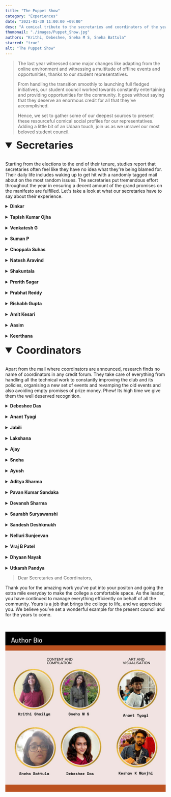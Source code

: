 ```yaml
---
title: "The Puppet Show"
category: "Experiences"
date: "2021-01-30 11:00:00 +09:00"
desc: "A comical tribute to the secretaries and coordinators of the year 2021-2022, for all the work and effort that goes behind what what we see"
thumbnail: "./images/Puppet_Show.jpg"
authors: "Krithi, Debeshee, Sneha M S, Sneha Battula"
starred: "true"
alt: "The Puppet Show"
---
```


>The last year witnessed some major changes like adapting from the online environment and witnessing a multitude of offline events and opportunities, thanks to our student representatives.
>
>From handling the transition smoothly to launching full fledged initiatives, our student council worked towards constantly entertaining and providing opportunities for the community. It goes without saying that they deserve an enormous credit for all that they've accomplished.
>
>Hence, we set to gather some of our deepest sources to present these resourceful comical social profiles for our representatives. Adding a little bit of an Udaan touch, join us as we unravel our most beloved student council.

<details open>
<summary style= font-size:2rem;> <b>Secretaries</b></summary>
</br>

Starting from the elections to the end of their tenure, studies report that secretaries often feel like they have no idea what they're being blamed for. Their daily life includes waking up to get hit with a randomly tagged mail about on the most random issues. The secretaries put tremendous effort throughout the year in ensuring a decent amount of the grand promises on the manifesto are fulfilled.  Let's take a look at what our secretaries have to say about their experience.


<details>
<summary><b>Dinkar</b>
</summary>
</br>

*Students General Secretary*

<img src="images/profilecards/Dinkar.png"
     alt="Dinkar Profile"
     style="float: left; margin-right: 20rem; margin-bottom:40px; width: 90%;"/>

---

**Most Commendable Achievements from his tenure as the SGS**           
From managing the campus bio-bubble and handling quarantine to containing the campus outbreak, he was instrumental in helping out the institute and students with regards to navigating those rough waters and resuming normal student activities on campus after almost 2 years. With a strong, progressive stand on student issues including hostel in-times, Dinkar has ensured a smoother sailing for all students ahead.

**Dear Future Secretary,**                  
Try to approach the administration well in advance for issues students are facing or any proposal you have in mind. As last minute proposals are not kept into consideration because proper thought process can’t be put into it from the admin side.

Always take students into confidence about the decisions or discussions happening in institute level committees.

---------------------

*Thoughts and reviews from the student community*

> The most dedicated and hard-working guy who can get things done. One-man-army. One who knows EVERYTHING in IIT-T. A curious listener who will extract every bit of information from you. Never found in the room. Always ready for late-night parties.                        
>
>*-Arpit*


>No other student on campus has connected with everyone, be it security, staff, faculty or students as Dinkar has. As a consequence, no one else understands the working of the institute as well as him. No wonder then that he was involved in almost all decisions and committees the past year, be it COVID, Academics or HoME.     
>
>*-Shreyansh*

>A mastermind. He’s the mind you want to have in your team. His assurance and presence can give us the confidence to achieve few impossible tasks. A person with diverse mentality and is a good friend. His greatest talent is his convincing skills and bold nature. He can literally convince any higher official with his words and can go against the whole institute if he feels it’s right. He did have a few accomplishments like successfully handling a protest(inside campus), lifting the restrictions of the girls' hostel and handling the situation of congestion in boys hostel during Covid time. These are actually enough to explain how greatly his tenure has been. Overall, he is everyone’s godfather.                 
>
>*-Yerra*

---------------------
</details>
<br/>
<details>
<summary><b>Tapish Kumar Ojha</b>
</summary>
</br>

*Academic Affairs Secretary*

<img src="images/profilecards/Tapish.png"
     alt="Tapish Profile"
     style="float: left; margin-right: 20rem; margin-bottom:40px; width: 90%;"/>

---

**What is your most commendable achievement from your tenure as AAS?**       
It was the academic year when ERP got started for the first time in our college and it started with the course registration module in it. Since everyone including the academics section was new in it, it was really difficult for them as well as students to use it smoothly. So a lot of issues used to arise and at any time whether it was night 12 am, I had to talk to Arun Sir and sort the issue out. A lot of extensions in the deadline were requested. The drive was not smooth but happened successfully anyways. Although there were issues with it, but I was still happy that everyone registered successfully at least 😅.            

**Any regrets regarding your tenure?**       
I was not able to coordinate with my team well. Starting off with hybrid mode, there were no physical meetings, then the main problem was all the students who face any kind of issue or doubt used to contact me directly and I was not able to refuse them to help and was not able to make them follow the flow that has to be followed in order to sort out a query. I was hoping that there is a correct flow where the students could just reach out to the CRs and that can be conveyed to the AAC members and then to me.                            

**Dear Future Secretary,**                          
Make sure you figure out and inform the students about how/whom to apprach in case of any queries or issues. Keep the CRs and the members of AAC in the loop. So that everyone will know the answer to common queries. This will make your work easier.

---------------------

*Thoughts and reviews from the student community*

>In a year which saw the institute transition back to offline classes and exams, we students couldn’t have asked for a better AAS than Tapish. A year or so of online functioning had seen a communication gap and friction appear between academics and student body. Tapish bridged this gap, making sure that student grievances were put forward and redressed in a timely manner. With initiatives like a Career development forum to connect students with their peers and alumni for guidance regarding higher education and placements, the impact of his tenure will be felt long after he’s left!            
>         
>*-Shreyansh*

>Tapish helped pull off something nearly impossible - modifying the timetable for the students interest in a system where EVERYONE says “I can’t do anything about this, please ask X”, and then X goes on to say the same! The guy can beat the odds with his talents. Kudos to him for doing wonders in spite of the difficult circumstances.       
>
>*-Debeshee*

>Here is one such person who bothered Tapish with all such doubts/queries he mentions above. 😅But honestly none of the messages were left unanswered (Even when he was the Events Management Head). Getting such messages from everyone is truly overwhelming but you handled the situation like a pro. It was wonderful working with you as part of the AAC (probably didn’t do much). It was an awesome learning experience because of which I can now proudly say I know how certain things  work in our college.      
>
>*-Sneha*

---------------------
</details>
<br/>
<details>
<summary><b>Venkatesh G</b>
</summary>
</br>

*Research Affairs Secretary*

<img src="images/profilecards/Venkatesh.png"
     alt="Venkatesh Profile"
     style="float: left; margin-right: 20rem; margin-bottom:40px; width: 90%;"/>

---

**What was the best part of being the RAS?**             
I learned how the administration process works in the institute. Democratically represented my views to the authorities without any coercion and I have maintained good cordial relations with the scholars, and the administration (Faculty & Staff). I thought the scholars who hadn't returned to the campus due to Covid restrictions wouldn't know my face, but surprisingly now they all are recognizing me without any acquaintance.

**What is your most commendable achievement from your tenure as RAS?**  
I was always approachable to the scholars at any time either through phone or email. I was diligent to respond to their concerns and tried to resolve the dynamic issues with the help of concerned authorities.

I thank my research affairs council members & and our 2021-22 batch secretaries for continuous support during my tenure.                              

**What do you wish you’d done differently?**       
First, I had a wish to make every individual scholar happy with my representation, but in reality, it is impossible. Individual opinion always conflicts with group interests. Finally, I  decided to prioritize group interests over individual-centric opinions.

**Any mistakes that you want to warn your successors about?**             
Don't take any responsibility beyond your arm's length.

**Dear Future Secretary,**           
All the best!!!!               
Just go with the flow.            

---------------------

*Thoughts and reviews from the student community*

>He is a level-headed person. He maintains a good share of goodwill with research scholars and administration. This allows him to put research scholars concerns in front of administration with much ease. He is also good at managing the team by delegating the work to the committee. I would say in majority of time in his term as RAS went hassle free.       
>
>*-Ishaan*

---------------------
</details>
<br/>
<details>
<summary><b>Suman P</b>
</summary>
</br>

*Hostel Affairs Secretary*

<img src="images/profilecards/Suman.png"
     alt="Suman Profile"
     style="float: left; margin-right: 20rem; margin-bottom:40px; width: 90%;"/>

---

**What is your most commendable achievement from your tenure as HAS?**     
Managing quarantine with limited rooms and furniture.       

**What do you wish you’d done differently?**        
I should have made hostel representatives more accountable to the students.

-----------

*Thoughts and reviews from the student community*

>Suman has this beautiful, beautiful aura - you always feel like telling him your life problems, and he listens so sweetly, with the perfect facial expressions and responses, it often feels like he solves 68% of the problem, even if he can’t possibly do anything about it! And when it’s a problem he CAN do something about, he goes great lengths to get it done! He’s a true asset!       
>
>*-Debeshee*

>Suman is the most student friendly person I've come across who took immediate action to solve problems raised by students. He is so polite and respects everyone, from the highest authority to the cleaning staff. He never gave up on students' interests. He believed in people working with him and gave them full freedom to work. I have never seen him taking a decision without discussing the issue with seniors and council members to come up with the best possible solution. I personally learned a lot from him and admire his work ethic.
All the best!!    
>
>*-Jose*

-----------
</details>
<br/>
<details>
<summary><b>Choppala Suhas</b>
</summary>
</br>

*Mess Affairs Secretary*

<img src="images/profilecards/Suhas.png"
     alt="Suhas Profile"
     style="float: left; margin-right: 20rem; margin-bottom:40px; width: 90%;"/>

---

**What is your most commendable achievement from your tenure ?**               
I was able to work with more dedication than I ever thought possible. Working with a great team and changing the tender is one of my great achievements.      

**Any Regerts or anything you wish you'd done differently?**
In the beginning of my tenure, I use to look into some unnecessary conversations happening around in the WhatsApp groups and other platforms and felt bad about the comments and stuff. Later I got habituated, peiople always say things. But I regret caring about this in the beginning.        

**Dear future secretary,**             
Be open to suggestions and stay dedicated towards the work.

-----------

*Thoughts and reviews from the student community*
>Suhas and I met for the first time on our fresher's night, and his sincerity has always surprised me. He was the type of guy who was always eager to explore and master the unknown. His ideology of dealing with issues and his calmness moulded my way of analysing and solving a situation.           
>
>When we returned to campus after the devastating second wave of the COVID-19 virus, the situation was chaotic; he inspired us with his hard-working nature and determined character. During the tenders for the mess contract, he worked and fought for the students to provide them with better food at a lower cost; he always tried to do his best in the students' favour. He ended his term on a high note by instituting ice cream night on campus and inspired not only our batch but our junior batches to do the best in whatever the duties they are responsible for.       
>
>*-Charan*

---------
</details>
<br/>
<details>
<summary><b>Natesh Aravind</b>
</summary>
</br>

*Mess Affairs Secretary*

<img src="images/profilecards/Natesh.png"
     alt="Natesh Profile"
     style="float: left; margin-right: 20rem; margin-bottom:40px; width: 90%;"/>

---

**What is your most commendable achievement from your tenure ?**      
- Finally purchased a good telescope for our insti!
- We started the first Tech Summit, a series of Intra IIT tech competitions (with the hopes of seeing this transform into a tech fest in the coming years)
- We setup the ideasquare room with most of the necessary equipment for students projects
- got some good industry colaborations
- Apart from that, main challenge is getting students interested in these activities and clubs moving forward from the initial basic level stuff and start to work on more complex and advanced projects. We took the first step in solving this by revamping the club's org structure and introducing interest groups and tech teams.

**Any Regerts or anything you wish you'd done differently?**                
- Main regret is letting people who didn't know how to use 3d printer to use it. Here's a message for students: if are interested in something like 3d printing and you want to use the machine, better learn how to use it, no one is going to (and no one is expected to) do your work for you just because they are a club core. They can teach you but not do your work for you lol.                  
- I also regret not getting the impressed budget plan for ideasquare (basically a monthly budget) approved in my tenure, but i do hope the next team will get it approved asap.               
- Another regret is definitely not being able to properly renovate the ideasquare room like we planned. Though that was mainly because of pressure from above.                                
- One last thing is I didn't give any goodies for students who won in Intra IIT Tech summit when all others did (we did give prize money though).      
- Even though this one is not on us, the online Inter IIT Tech Meet was unfortunately a big flop due to the unethical way it was organized. Hope it didnt demotivate anyone. Never let IIT KGP organize anything ever again or simply don't participate in the events they organize (We have seen the toxic culture they follow and how it reflects in the events they organize way too many times.
- Apart from this I feel like I didn't oversee the activities of Digital Wizards and E-Cell as I was a bit too busy with Techmaniacs, Ideasquare and Gagan Vedhi. While digital wizards team did a phenomenal job the E-cell team utterly failed in organising even a single event to promote entrepreneurship, which was reflected even in many of directors remarks. On retrospect I should have helped them more and focused more on that side as well.

**Dear Future anybody who takes up a tech-related POR,**    
- One suggestion will be for club's core teams to focus on actually doing projects (which will help their CVs as well) rather than simply organizing workshop after workshop every month, all the KT stuff needs to happen within the first month of the joining of first years, and later on the focus should be on projects and clearing doubts for freshers.
- Regular open house to show these projects should also be organized. This way other students also see what is it they will also be able to do if they join the club later. Moreover more visibility a club gets through the projects they work on, it will definitely help in many ways like getting more budget, more collabs with companies etc.. (What you show is what you get).
- Also one ways to maximize audience is by having fewer but more marketed and inclusive events like the tech summit etc. Try to get outside speakers like entrepreneurs etc... to this as next year one of the main focus areas for TAC and E-cell will be to properly setup the startup pre-incubation hub and motivate entrepreneurship more among students.

-----------

*Thoughts and reviews from the student community*   

>This guy is full of ideas and loves to work on them! You can go to him and strike up a conversation on any idea, and he always has plenty to say! And he has very specific preferences and ways of doing things, and tries his best to get them implemented wherever he can. He cycled through all the To-Do list apps on the play store until he found one he could work with! He's also a really good team player, and makes sure that all the work he takes up gets done well.
>
>*-Prabhat*

>Natesh is an inspiring and visionary leader. During his tenure, he constantly motivated us to come up with creative ideas and restore technical culture of our college
>
>*-Venkatesa*

-----------
</details>
<br/>
<details>
<summary><b>Shakuntala</b>
</summary>
</br>

*Cultural Affairs Secretary*

<img src="images/profilecards/Shakuntala.png"
     alt="Shakuntala Profile"
     style="float: left; margin-right: 20rem; margin-bottom:40px; width: 90%;"/>

---

**What is your most commendable achievement from your tenure ?**           
The first big cultural event that we celebrated in college after the COVID break was Diwali. The Institute was calling the students back in batches and our team was not completely on campus by then, so the transition and communication was a little tough along with the COVID restrictions but at the end of the day, we were happy with how everything worked out as we started getting positive feedback from the students.         

One of the most heartwarming moments was from the Signature day event conducted for the graduating students. We knew the event was going to be a success once we saw their faces and overheard them saying “badia cheez he bhai!!” with joy.                       

One of my favourite events was Christmas. For the first time it was celebrated over two days and many students enthralled us with their talents!                            

**Dear future secretary,**              
Well, we always try to give our best for every event. But it's important to listen to the feedback after the event and improve on it in the next instance.

-----------

*Thoughts and reviews from the student community*

>I admire Shakunthala’s patience and hard work on all the ‘behind the scenes’ effort that needs to go into any student organised event on campus. It's not easy at all, working with multiple interesting people both inside and outside the institute, without getting frustrated. So kudos to her for keeping it up throughout the year!
>
>*-Debeshee*

>Apparently, this has to be 50 to 100 words about the talents of my close friend, Shakunthala, the cultural secretary, oh yeah... the former cultural secretary. She has the talent of doing all the work just by sitting in her bed the whole day. Don't mistake it for her laziness. It's an art, and she is an artist. Only she can make our great director and DoSA laugh in the meetings. She is the first-ever secretary to be  on the meme page.
>
>*-Keerthana*

-----------
</details>
<br/>
<details>
<summary><b>Prerith Sagar</b>
</summary>
</br>

*Sports Secretary*

<img src="images/profilecards/Prerith.png"
     alt="Prerith Profile"
     style="float: left; margin-right: 20rem; margin-bottom:40px; width: 90%;"/>

---

**What was the best part of being the SS ?**      
Best part of being any secretary is the ability to bring changes. The fact that I was able to get jerseys for everyone who participated in Kridaan is one thing I am really proud of. Also there were instances where the previous Intra IIT was halted due to fights among students (not the sole reason). I am proud of the fact that we conducted Kridaan in the most peaceful manner. Students took everything with a sporting spirit. And we saw commendable participation from  women as well. This lays a good foundation for the next inter IIT Tournaments.

**What do you wish you’d done differently?**   
- Budget Planning. Plan for everything from the beginning. I couldn’t get this done because of the online-offline ambiguity. But funds were approved later. But doing this before is less complicated.    
- E-sports is another aspect I lost track of. I hope the next secretary launches and lays foundation for this gaming culture.

**Dear future secretary,**             
Learn negotiating and management skills. I learnt it the hard way. Being too polite doesn’t work. Fight for what needs to be done and be assertive and confident. Take a stand and convince people. At the end of the day, this is a learning experience.

-----------

*Thoughts and reviews from the student community*

>Super practical, efficient, jovial and fun to work with!   
>   
>*-Debeshee*

>I think he's the most casual and chill person you'll ever meet. One will never feel burdened working around him. The way he carried out the events, either the Winter tournament or the Intra IIT, with calmness and composure is just incredible. Going to miss those late-night chit-chats about organising sports events and seeing you bossing around the sports facilities.
>
>*-Dheeraj*

>Being in a POR during the pandemic time has been a tricky job for all, but I believe that even with the hurdles, he has been one of the best sports secretaries our college has ever seen. Conducting winter sports tournament, Kridan, and other tournaments successfully with a little experience is a great accomplishment. These tournaments have improved both in terms of conducting and participation. From my first year till now, I have seen an increase in the number of people showing up for playing sports. Not only in terms of conducting these events, I feel that he has also done well in managing his committee and bringing in new reforms, like the hall of fame, etc. as well. Though it is not possible right now, I would have loved to watch our college get some real wins in Inter-IIT under his leadership.
>
>*-Srikarah*

>An adventurer. After he was elected as a sports secretary, I was worried that he will take up the job forward. Selecting me as a part of sports council, further enhanced my doubts on him. But after being a member of his council, the way he’s planned various activities, and events changed my opinion on him. Organizing KRIDAN followed by prize distribution ceremony on Gymkhana day is a mind-blowing situation that I cannot get over in my entire B.Tech life. He is a person who takes pride in his work and make sure it never fails at any cost. Finally, he’s a great friend and hard-worker.
>
>*-Yerra*

-----------

</details>
<br/>
<details>
<summary><b>Prabhat Reddy</b>
</summary>
</br>

*Literary Affairs Secretary*

<img src="images/profilecards/Prabhat.png"
     alt="Prabhat Profile"
     style="float: left; margin-right: 20rem; margin-bottom:40px; width: 90%;"/>

---

**What is your most commendable achievement from your tenure ?**
If I had to mention my most important achievement, that would be the LAC. Everyone in the LAC is interested and have contributed to lots of activities in their own way, and while I can't take credit for their existence and their awesomeness, I will take credit for assembling this passionate little team! We had meetings every once in a while and we came up with a bunch of ideas, most of which never saw the light of reality. But the few ideas that did, did have a lasting impact. And I believe that's important, because it encourages ideation and it reinforces the belief that any idea can come to fruition if we diligently work at it!              

One example is "Have we met before": the first ever event that the LAC as a whole had organized. While the primary aim of the event was to increase the senior-junior interaction in the online mode, there was another agenda: to organize a large scale event that would bring the newly formed LAC together. While the idea of the event was inspired from the "Icebreaker session" held in December 2020, the planning, organization and execution took a complete detour. The event was organized on Discord and all the participants were divided into teams of 5-7, among which there was a volunteer who engaged the team and held activities. The amount of planning that went into it was insane! And I think that the success of that event set the environment for everything that followed.                  

The year was full of challenges, but the most important one was getting work done while involving more people. I often came across cases where I could just take up all the work myself and get it done, but doing so wouldn't have been inclusive to people. I believe that it's important to involve people in work, sometimes even at the cost of finishing the work, to build a team, and I'm proud of the fact that I continuously tried to align my actions to this belief as much as I could. And I believe that helped!          

**What do you wish you’d done differently?**     
I did take a lot of decisions that I would consider mistakes, in the sense that I could've made other choice that lead to better outcomes. However, I don't think I would change any of that, and I couldn't have as well, because the past me couldn't have known any better, and I wouldn't be the same person I am now!

**Dear Future Secretary,**             
If there's one thing, that is to "remember your role". The Literary Affairs Secretary is a student representative i.e. the LAS must represent the students' interests. The LAS isn't a CEO, they mustn't represent their own ideas all the time (doesn't mean they must refrain from doing it at all). The LAS isn't a boss, they do not have the right to boss around people and get work done (they do reserve the right to kick people off the LAC though). The LAS must understand the role of the representative and act like one, and this must reflect in all their actions.                               

I used the word "LAS" above, but I believe this applies for all the student representatives. All the above isn't a written rule. This is my perspective and I believe I stood by it!                  

-----------

*Thoughts and reviews from the student community*

>I don't know anyone else apart from Prabhat bhaiya, and he's the SWEETEST 4th year guy I ever met. Totally down to earth, amazing personality, funny and appreciative, what else would you want?
>
>*-Keshav*

>Prabhat is a super casual and fun person, who simultaneously maintains a sense of professionalism and formality. He is in short a comfort character who you can freely talk to about anything. He is always open to interesting conversations and always has a new point of view for anything and everything. His way of simultaneously maintaining a casual, fun environment and a strictly documented formal work flow is commendable. Overall, it is a joy to work under and with prabhat.
>
>*-Sathyanarayann*

>This year by far has to be the golden year for literary affairs either in terms of events, participation or perception. His term accomplishments for literary affairs through the organisation of events (have we met before, etc) or fests (fiesta) can be considered as a huge leap for increasing literary culture in IITT.   
>
>*-Preethi*

>My interview for the LAC comprised of 40% purpose, 50% random topics and 10% lame jokes. I think this adequately sums up Prabhat.
>
>*-Krithi*

>You need help with anything… Just call Prabhat. The multi talented persona you are sooper lucky to meet
>
>*-Sneha*

>I’ve never met anyone who takes the ***people*** aspect of leadership and change more seriously than Prabhat, as compared to actually getting work done. As a result he didn’t just contribute to the Literary Affairs of IITT, he changed lives and their relationships with literary affairs. If you get a chance to work with him, you’ve probably saved up nine lives worth of good karma! Good for  you!
>
>*-Debeshee*

-----------
</details>
<br/>
<details>
<summary><b>Rishabh Gupta</b>
</summary>
</br>

*Placement Coordinator*

<img src="images/profilecards/Rishabh.png"
     alt="Rishabh Profile"
     style="float: left; margin-right: 20rem; margin-bottom:40px; width: 90%;"/>

---

**What is your most commendable achievement from your tenure ?**
1. Core dream offer policy - allowing students placed in non core companies to use their dream offer for core companies irrespective of the package details.       
2. 6 month internship - framing a way in which students can do 6 month intern in core companies with their academics. This increased the number of core opportunities in the institute.              
3. Formation of sub teams for the career development activities namely - <br>
&emsp;&emsp;a. Mock Placement Team<br>
&emsp;&emsp;b. Student Repository Team<br>
&emsp;&emsp;c. Social Media Outreach Team<br>
&emsp;&emsp;d. Placement Talks Team<br>      

**Any Regerts or anything you wish you'd done differently?**    
Improper planning of Student Repository and maintaining it.

**Dear Future Placement Coordinator,**                  
Maintain the repository from the very beginning.                                     
Connect students before sitting for any company with the just graduated batch students who are placed in that company.

-----------

*Thoughts and reviews from the student community*

>His was the term just after corona had hit the second wave. I've seen him work hard for the placement of each and every student eligible. There are people who exploit the power given them but he knew exactly how to balance everything. He'd be bold when demanding for the companies to come to the college and he'd even spoken to a lot of them which none of the previous Placement Coordinators did. All in all my respect for him as a friend, human and roommate grew over time as I saw him succeed.
>
>*-Aditya*

>Rishabh did a super awesome job at being a PIC despite him already being placed. Bonus points, he also plays good football.
>
>*-Prabhat*

-----------
</details>
<br/>
<details>
<summary><b>Amit Kesari</b>
</summary>
</br>

*Internship Coordinator*

<img src="images/profilecards/Amit.png"
     alt="Amit Profile"
     style="float: left; margin-right: 20rem; margin-bottom:40px; width: 90%;"/>

---

**What is your most commendable achievement from your tenure ?**
One of the proudest moments for me personally was when all my batchmates, especially my friends received their internship offer. This had seemed like a distant dream at the beginning of my tenure. When I received emails about people's selection and shortlist, it felt like one more step towards the summit on sending them the "Congratulations!" mail. Also when few students gave their thanks for the CDC sessions and mock rounds, it felt great that all our genuine efforts towards helping the people was being appreciated.

**Any Regerts or anything you wish you'd done differently?**   
Since this was the first time IGC position was brought into the Secretariat, along with the positives and the great things that happened throughout the year, one thing that I would want to do differently would be make students more aware about the global scenario we are living in and also to do justice to students who think that they were at a disadvantage because of me.

-----------

*Thoughts and reviews from the student community*

>So I met Amit on my second day at college, and from that day till now, I find him highly hardworking in all the fields in which he works. We even call him a "robot" for his dedication. He likes to help others; for me, he is my coding guru and a great friend. He is all set to be the next Satya Nadela, and I am sure he will be. He knows how to work under pressure and manage a team, so I would say he was and is the best person to be IGC. He is very caring for his friends, and his favourite sweet is ras malai, something he loves more than coding or helping others.
>
>*-Aditya*

>Even though IGC position was introduced for the first time, I felt that Amit did justice to the position. He used to communicate about everything on time and the queries were being resolved very quickly. He created a timeline for all the company events that would take place so that it would be useful for the students. Regular reminders were sent regarding different companies' application processes. We can even see that 150+ students have got internships which is a big number.
>
>*-Sowmya*

-----------
</details>
<br/>
<details>
<summary><b>Aasim</b>
</summary>
</br>

*GCU Head*

<img src="images/profilecards/Aasim.png"
     alt="Aasim Profile"
     style="float: left; margin-right: 20rem; margin-bottom:40px; width: 90%;"/>

---

**What was the best part about being GCU Head?**           
The best part of being the GCU student head was to hear the word "Thank you" in a low soft voice when people expressed their journey's either to us or when we became their mediator in arranging counseling sessions. It just gives a feel being noble and helpful amidst all the chaotic things I find myself involved into. A breath of fresh air, a pat at my own back. Those feelings are lovely!   

**What were your most commendable achievements?**                                                                          
It was creating solid steps for creating awareness about mental health and remove taboos regarding counseling. I am proud that by the end of my tenure my council has set  a stern foundation for the functioning of GCU which was a challenge given the hybrid scheme of things going on in our life. And as you know when you have the basement ready, several floors can be added into that building!

**Do you have any regrets regarding your tenure?**                                                      
I wished I could had been better in assigning tasks to my team members so as to make them more involved in the work. And would have included more members in the council to have more fun based activities in the campus from GCU side.

**Dear Future Head,**         
Do lead your team by example but do ensure every member in your council is involved in the tasks assigned to them. At times, I took charge of tasks allotted to a part of my council. It resulted in their apprehension that Aasim will do it. Try to ensure full cooperation with Dr. Pooja V she is actually the driving force for the resurgence of this unit.

-------------------------

*Thoughts and reviews from the student community*

>Aasim is a hard worker who is willing to give everything he has to the tasks that have been given to him. As GCU head for the 2021–22 academic year, one of his goals was to increase GCU's reputation among IITT family members and promote the GCU motto to encourage those in need of assistance to go ahead and seek it with confidence. Another challenge was to spread awareness about GCU's presence, which he attempted to do by planning several student seminars and developing the Sarathi  website and Instagram account. Since maintaining privacy is of the biggest importance for a gcu student head, I have personally observed him considering how he may assist people while maintaining complete anonymity. He gave it his all to create the GCU constitution, which will serve as a guide for new members. I recall an instance when a person published an anonymous Instagram post about an incident happened, aasim took initiative asking for information about it with the intention of offering assistance and support. I'd want to wrap up by saying that the entire GCU team, including faculty advisor Pooja ma'am, put a lot of effort towards helping people and eradicating stigma surrounding mental health throughout the previous academic year.
>
>*-Dinkar*

-------------
</details>
<br/>
<details>
<summary><b>Keerthana</b>
</summary>
</br>

*Principal Coordinator, NSS*

<img src="images/profilecards/Keerthana.png"
     alt="Keerthana Profile"
     style="float: left; margin-right: 20rem; margin-bottom:40px; width: 90%;"/>

---

**What were your most commendable achievements during your tenure?**               
We as a team NSS conducted blood donation camp very well. And I guess we also made NSS IIT T instagram active. I guess these are some of the achievements which I am really proud of.          

**Any regrets or changes that you wish you had made?**            
Not mistakes but it would have been much better if it was offline.

**Dear Future Coordinator,**                 
Conduct many offline events. And as she was part of the team last year she knows it.

-------------------------

*Thoughts and reviews from the student community*

>A really Interesting term, learnt a Lot of things from her about Social service, she taught us a lot of ideas
>
>*-Ganesh*               

>As far as I observed, even in any hectic situation, she can handle things in a cool way and her team managing skills are always awesome!                   
Also, She will be always available to reach out and responds immediately which helps team to perform better
>
>*-Chandni*

>Apart from those sudden meetings regarding work progress which were be planned at a very surprising point of time , working with her proved to be productive. She was my go to person whenever I have some doubts regarding work.      
>
>*-Swathi*

--------------

</details>
</br>

<details open>
<summary style= font-size:2rem;> <b>Coordinators </b></summary>
</br>

Apart from the mail where coordinators are announced, research finds no name of coordinators in any credit forum. They take care of everything from handling all the technical work to constantly improving the club and its policies, organising a new set of events and revamping the old events and also avoiding empty promises of prize money. Phew! Its high time we give them the well deserved recognition.

<details>
<summary><b>Debeshee Das</b>

</summary>
</br>

*Coordinator, Sargam, Music Club*

<img src="images/profilecards/Debeshee.png"
     alt="Debeshee Profile"
     style="float: left; margin-right: 20rem; margin-bottom:40px; width: 90%;"/>

---

**What is your most commendable achievement from your tenure as the coordinator?**                             
'Just Classical Indian Things' was an initiative designed to present classical music, through music, story telling and visuals, in a way that was alluring to people from our generation who were not familiar with it formally. The participants, around 10 of us enjoyed it immensely, and the audience feedback was really warm and unforgettable! The challenges were that we were in online mode and everyone had time constraints and professional commitments to balance.

We had collaborated with PFC on the project, and I was very happy with how everyone involved in it was glad to be a part of the experience. Apart from this, putting the Sargam band back together and performing on Ethnic Night in spite of the logistic issues was incredibly memorable!

**Any regrets or changes you wish you could make?**                      
The process of making purchases, especially expensive equipment, is not clear to most people. Anyone can be misled. It's best to double check the directions you are given and check with someone higher up in the admin in case anything seems unusual.

In general, I made the mistake of trusting other people to do their job well and it didn't work out a few times. It's best to be mentally prepared for the unexpected and come up with a back up plan.

**Dear Future Coordinator,**                           
Anything involving the admin takes time so start reaching out well in advance. Having a permanent safe space for both Sargam's instruments and its people is long overdue - I hope it can be arranged soon.

---------------------

*Thoughts and reviews on their term from the student community*

>She's really supportive, welcoming, and easy-to-talk-to.
She's just perfect for the role of a club's coordinator in my opinion. The most important thing that I learnt from her was that we don't need to compromise with our academics to pursue our passion. Both can go hand-in-hand, just like that.
>
>*-Akshat*

>IITT’s first-ever Sargam Mommy set a great example of how to have fun yet come up with great musical stuff throughout the year (be it offline or online)! From exposing Indian classical music to a large audience to putting back the band together, she has achieved so many milestones in just one year. And the best part is she involved many people in the process, allowing them to learn about Sargam and making them ready to become coordinators and co-coordinators in the future!
>
>*-Sibibalan*

>I've always found it inspiring how debeshee manages all the work at hand and is still somehow chill! It's been a wonderful experience working on the team and simply vibing along with her!
>
>*-Krithi*

>Hands down the best person on campus. If you haven’t met her, don’t worry she’ll come and meet you.
>
>*-Sneha*

-----------
</details>
<br/>
<details>
<summary><b>Anant Tyagi</b>
</summary>
</br>

*Coordinator, Photography and Films Club*

<img src="images/profilecards/Anant.png"
     alt="Anant Profile"
     style="float: left; margin-right: 20rem; margin-bottom:40px; width: 90%;"/>


---

**What is your most commendable achievement from your tenure?**                    
I think my team tackled the online offline transition really well, even though everyone had very little time to adjust. We made a short film and the Freshers' Introduction Video entirely online and also conducted many contests. Then we came to the campus and tirelessly covered Tirutsava (and various other events), sleeping just 3 hours a day. I'm really proud of my team for giving their hundred percent to everything the club did.

**Any regrets or changes you wish you could make?**                    
A lot of students were very enthusiastic about workshops regarding photography and DSLRs. We tried to make it happen but the offline semester was too stacked with events that we had to cover. We're eagerly looking forward to fix this in the upcoming academic year.

**Dear Future Coordinator,**                     
Our club just gets questioned a lot. Make sure we answer with our dedication and our work.

---------------------

*Thoughts and reviews from the student community*

>He has shown remarkable leadership skills and knows how to work as a team and guide the members of the core team and motivate them to get the job done. He is skilled, passionate and is someone who would do whatever it takes to get the job done. It was a wonderful experience to work under him.
>
>*-Sathya*

>I love how Anant is incredibly fun and chill, and at first glance doesn’t fit the stereotype you’d expect from someone running the most hardcore club in IITT.
>
>*-Debeshee*

>All the PFC stuff aside, Anant is an amaa...zing poet. If you didn’t know this before, go and check out his poems in Udaan. They’re just so relatable and so well written. Your poetry  makes people float. Never stop writing.
>
>*-Sneha*

>A goal-oriented person who works hard at things he's passionate about, resorts to sarcastic humor in almost everything else! He's very nice to talk to and he's quite an easy going person in general. It's often the case for most clubs that the club coordinator keeps motivating the core team and takes things forward, but for PFC, it felt like the entire core team supported each other very well, encouraging the coordinator to put in more efforts. It's quite a challenge to keep up the standards that the PFC has set over the years, and covering all college events consistently isn't an easy task, but Anant and team have done a really good job at that! Watching them work, to be honest, is quite inspiring.
>
>*-Prabhat*

-----------------

</details>
<br/>
<details>
<summary><b>Jabili</b>
</summary>
</br>

*Coordinator, Actomania*

<img src="images/profilecards/Jabili.png"
     alt="Jabili Profile"
     style="float: left; margin-right: 20rem; margin-bottom:40px; width: 90%;"/>


---
**What is your most commendable achievement from your tenure?**                  
My proudest moment in my tenure is a successful event (DUMB CHARADES) where around 50 members participated and also gave great feedback!

A workshop we conducted for the 1st year batch gave us lovely satisfaction!

**Any regrets or chanegs you wish you could make?**                         
I was unable to conduct more offline workshops and events due to hectic academic schedule and covid. That's only my regret in my period of coordinator.

---------------------

*Thoughts and reviews from the student community*

>Jabili always knows what the people want! She’s exactly who you want in any ‘Party Planning Committee’!
>
>*-Debeshee*

>I know Jabili as my friend and Actomania Club Coordinator. She is enthusiastic, exciting, and down-to-earth, constantly exploring new things. As a friend, I am grateful that she took up the responsibility of being the Actomania club coordinator and did justice to it by fulfilling her role and responsibilities successfully. Though she was leading the club, she participated in some events herself without any discrimination from the club. She conducted many successful events, which increased interaction among the students.
>
>*-Manoswitha*

--------------------

</details>
<br/>
<details>
<summary><b>Lakshana</b>
</summary>
</br>

*Coordinator, Artista*

<img src="images/profilecards/Lakshana.png"
     alt="Lakshana Profile"
     style="float: left; margin-right: 20rem; margin-bottom:40px; width: 90%;"/>


---

**What is your most commendable achievement from your tenure**                                                  
Offline events! I didn’t think they would work out and that barely ten people would show up because not many people find art to be fun and truly relate to it. Not everyone gets it right?  But there were over 40 people! (Which was a little bit annoying because too many people is too much work, lol!) But it was awesome because everyone enjoyed the events. Especially the freshers. The team was amazing with marketing. They made sure more people would join us for events. I did feel very proud of our team, looking at everyone having a great time with  arts.

**Any regrets or changes you wish you could make?**                                             
Covid gave us no time at all to actually get the students more deeply involved in Artista. I could've done something about that but we already had too many events lined up because of Tirutsava , Fiesta and 75 years.

**Dear Future Coordinator,**                                         
I believe you will do it right because hopefully you also would've been in the core team in the past year and seen what needs to be done and how.

---------------------

*Thoughts and reviews from the student community*

>Lakshana has boxes of art supplies floating around her, and if that isn’t enough for you to fall in love with her, she’s also incredibly kind, sweet, caring, talented, calm and loyal. You CANNOT find a more perpetually sleepy yet fun person on the planet! She’s too cool for life…
>
>*-Debeshee*

>Literally one of the coolest people on the campus. Lakshana has been an amazing Coordinator for Artista, and I had a looot of fun working under her. Work never felt very serious, we would always just chill and have fun… and we would vibe SO HARD! From relating to each other in a lot of stuff, and sending memes to each other and fangirling about tv shows to gossipping about anything and everything, Lakshana is the perfect person to talk to for a refreshing and wholesome chat, at any time of the day
>
>*-Sathyanarayann*

------------------------

</details>
<br/>
<details>
<summary><b>Ajay</b>
</summary>
</br>

*Coordinator, Xcite CLub*

<img src="images/profilecards/Ajay.png"
     alt="Ajay Profile"
     style="float: left; margin-right: 20rem; margin-bottom:40px; width: 90%;"/>


---

**What is your most commendable achievement from your tenure?**                                        
In college life experienced till now, getting into the dance core team in the first year itself and being a part of crew that represented our college in 2019 Inter IIT cultural meet. I have participated in both group and duo competition.

**Any regrets or changes you wish you could make?**                                 
I feel I should have made it more interactive. Primarily having few online and few offline made it difficult to conduct events adding to my prime procastination. Always have a to do list with specific deadlines.
And as for managing the work: should have distributed the work and assigned to the core team according to the appropriate time. This keeps the work system of club smooth. So always having the schedule of club planned and shared with core team helps in coordination.                              

**Dear Future Coordinator,**             
Bringing in the people, being on time when we schedule an events motivates the people. Maintaining this helps in having organising the event and calling in others and enquiring what problems others are facing without delaying the plans.                       

---------------------

*Thoughts and reviews the student community*

>Ajay is the most polite, cordial and sweet person you can have at the helm of anything! Supremely talented at dancing of course. And humble, helpful and fun!
>
>*-Debeshee*

>Heard about this character so collected yet so chaotic in a series-Dont know how he is at the eye of the storm yet bears a beaming smile.
I know these are all hangover thoughts after any fictional movie but what if there actually is a person who bears storm inside but still manages to win a lemon spoon race. Not only does he grooves with his limbs but also makes everyone's minds swirl. And who could actually do better than our xcite club coordinator, D. Ajay. This karimnagar boy became my first hang after coming to IITT. There is nothing special about him but he is an addiction! Usually expressionless but that vibe is priceless. After a dreary dusty day if you aspire for a person you really want to talk to- Its Ajay. A gifted listener, he has no demands-no expectations. This makes him extremely likeable, approachable and an interesting personality. This hide and seek lover has 100 tasks when I sleep and zero when I wake up. I have no clues how he manages chores. I guess that is why he is an excellent leader. He doesnt think leadership is about ordering people. Its more of involving them, living the experiences with them and teaching them the ways he knows to the best of his talent. You meet this person once and you can never forget the spark he carries for his life, be it family, friends, academics, extracurricular and XCITE.
>
>*-Abhimenyu*

---------------------

</details>
<br/>
<details>
<summary><b>Sneha</b>
</summary>
</br>

*Coordinator, Debate and Oratory Club*

<img src="images/profilecards/Sneha.png"
     alt="Sneha Profile"
     style="float: left; margin-right: 20rem; margin-bottom:40px; width: 90%;"/>


---

**What is your most commendable achievement from your tenure?**                   
Probably organizing the club mail handle and drive folder (Yes… Prabhat level documentation + Debeshee level organization). No offense to the previous coordinators, but the place was a mess. Jokes aside, probably the fact that we managed to conduct many debate and oratory sessions and participated in several inter college competitions makes me sooper proud and happy.

**Any regrets or changes you wish you could make?**                                   
One small regret is the fact that I came to know about this facebook page Indian Parliamentary Debate Calendar (which kinda has posts about every single debate competition in the country) after the first half of the year. Had I known of its existence before,  I’m sure we could have participated in several inter collegiate events in the odd semester as well.            

Other than this I pretty much enjoyed every single moment in the Debate and Oratory Club. With an awesome core team, even awesome trio of debate mentors and the best Literary sec ever there were no chance for regrets.

**Dear Future Coordinator,**                                     
People sign up to be part of the core team initially, because why not? Vacation time, not much academic related work and become a no-show later on. A friendly advice, recruit people who are active debaters. Because as a debate and oratory club core memeber there's really not much manegerial work other than, of course host sessions. Also try to do conduct activities in collaboration with the CDC.
All The Best!!!!                       

*PS: Please follow or keep track of the facebook page Indian Parliamentary Debate Calendar.*

---------------------

*Thoughts and reviews from the student community*

>Sneha has done an absolutely amazing job at heading the debate and oratory club. There have been numerous numerous debates which have been held in her term, and she has also ensured that no one gets left out due to any lack of knowledge. She has made sure everyone has access to all the sources they can improve themselves when it comes to debates. She is also incredibly knowledgeable in debate and was the perfect choice for coordinator of debate club.
>
>*-Sathya*

>The very first day for the debate, she managed to bring someone who had completely given up on debate and speaking in front of an audience(me), back into the game. That was perhaps the main, very impressive achievement in my eyes. Amidst the massive ships (other clubs), the debate club felt like a dinghy (owing to its size and other people's interest in joining or even looking at it). But with Sneha at the helm, we knew sinking was not one of the possible outcomes. Probably the only concern is that the debate club is usually revered as the most popular club in many colleges and over here, it felt like it never reached its full glory (this could be chalked up to many reasons but I believe the club head plays a part too).
>
>*-Akhil*

>Sneha is an institution! The consistency, grit, radical spirit and emotional strength to back it all up, apart from the obvious oratory, literary and people skills, is just awe-inspiring. I sometimes wish I could be her. Hands down!
>
>*-Debeshee*

>An extremely sweet person at heart, but extremely intimidating in the first interaction. Everyone I knew was initially scared of Sneha, and it's probably her bold but unique way of talking, I was never able to figure out why! And it's not just the way she talks, she's bold and confident in her actions too. And her work ethic is very inspiring. She does way too many things at a time, and till date, I have no idea how she manages to do justice to all of them!
On a work related personal note, she's very focused and a quick learner. I received a lot of help from her when I was LAS, and I knew that if she was taking care of something, I could rest easy and be assured that it would go well!
>
>*-Prabhat*

------------------

</details>
<br/>
<details>
<summary><b>Ayush</b>
</summary>
</br>

*Coordinator, Quizzing Club*

<img src="images/profilecards/Ayush.png"
     alt="Ayush Profile"
     style="float: left; margin-right: 20rem; margin-bottom:40px; width: 90%;"/>

---

**What is your most commendable achievement from your tenure?**                              
For me, the best part of being the Quiz Club head was the rewarding experience of creating an event that is received well by the participants. All the hours of research and planning with the core team felt worth-it when I looked at the participants and saw them enjoying tackling the set of questions that we had created. Another good thing about being the coordinator is planning events with other clubs and for major cultural events like Fiesta and Tirutsava.                    

The thing I am most proud of was conducting four quizzes in four consequent weeks during Tirutsava and Fiesta. During this time, the events received good participation and many talented quizzers were identified in the institute.                                                           

**Any regrets or changes that you wish you could make?**                     
I think the structure of the club and the planning could have been better. We were short a few members in the core team who could help in creating quizzes. With more members, the planning could have been better and we could have conducted more events more regularly.
Apart from what I have said about the structure, a social media presence of the club should be established. The Instagram page needs to be active. The club could do with more visibility.

**Dear Future Coordinator,**                           
Congratulations on becoming the new head! There are many talented quizzers who joined the club last year. I believe that you will have active participation in the events and more enthusiasm about quizzing in the next year. And make sure to build a good team for the Inter-IIT, Nihilanth and other inter-college competition. I wish you the best. Good Luck!                                

---------------------

*Thoughts and reviews from the student community*

>I have worked with Ayush for the past 3 years on multiple course projects and also our final year project. He has a great sense of humor, a very curious mind, and is always trying to push himself to get better. He worked really hard and devoted a lot of time to making the quizzes fun and interesting and knowledgeable for everyone participating, despite him being quite busy with his BTP and also his grad school applications. Despite these he has conducted some wonderful quizzes. This goes to show his excellent time-management skills. All these qualities have helped him to have a great tenure as quiz club coordinator.     
>
>*-Nirmal*  

>When I joined the quiz club I had almost no experience in making quizzes, Ayush guided me and my fellow core members in framing quizzes to the best level possible. For the most of the year we were a team of 4, but this didn't stop us from limiting the number of quizzes. We ended up framing around 200 questions for 13 quizzes thrughout the year and the best part was it wasn't hectic on us. We couldn't ask for a better head than Ayush.
>
>*-Vignesh*

-------------------

</details>
<br/>
<details>
<summary><b>Aditya Sharma</b>
</summary>
</br>

*Coordinator, Digital Wizards*

<img src="images/profilecards/Aditya.png"
     alt="Aditya Profile"
     style="float: left; margin-right: 20rem; margin-bottom:40px; width: 90%;"/>

---

**What is your most commendable achievement from your tenure?**                            
During my tenure, we conducted many contests and workshops, but my favorite would be the DSA series. During this, we did all the data structures and algorithmic techniques, and students who participated in the series were pleased with its outcome. I feel the success or failure of an event depends not on the number of participants but the value added to their life during the event. And as per our feedback, we were able to add some value to the participants...                              

**Any regrets or changes that you wish you made?**                  
My biggest regret would be not being able to conduct more offline workshops for freshers.                    

---------------------

*Thoughts and reviews the student community*

>Sharmaji is the most well-loved person you can find in a 100 mile radius. He’s disarming, unassuming, incredibly good with people, not to mention the hardcore technical credentials one would expect from the Code Club Head. It is an absolute pleasure working with him and watching him navigate unprecedented challenges without breaking a sweat. He’s also a gold star when it comes to the friendship lottery!
>
>*-Debeshee*

>I met Aditya (a.k.a panda) in the first week of my college life and seeing him from the first instant I knew he had a spark in him to do something great! Always building from ground up and giving into his goal everything that he has, whether it was to learn coding from scratch to becoming the top coder of our college or to run the Digital Wizard Code Club and lead it and manage it in the best way guiding students to reach their greatest or to get the best position possible for us by leading the Inter IIT Tech Meet, he keeps his goal ahead of him and marches towards it, jutsuing his way like Naruto, with full speed and determination listening to The Weekend on loop with a smile on his face ;)
>
>*-Amit Kesari (Odinson)*

>A visionary leader. Very down to the earth. Friend to subordinates, guide when in need. Approachable. No air of superiority.
Humorous and takes jokes in good spirit. He has come a long way and I'm sure he's gonna do wonders. Always comes forward to help people around him when in need. Creative (Helped make the Garuda in Tirutsava). Waiting for a treat from him. He said he'll throw one after he's paid his stipend.
>
>*-Ishaan*

--------------------

</details>
<br/>
<details>
<summary><b>Pavan Kumar Sandaka</b>
</summary>
</br>

*Coordinator,Techmaniacs*

<img src="images/profilecards/Pavan.png"
     alt="Pavan Profile"
     style="float: left; margin-right: 20rem; margin-bottom:40px; width: 90%;"/>


---

**What is your most commendable achievement from your tenure?**            
Tirutsava Robosphere participation is unexpectedly large. Observed interesting designs and took it with great interest. The participants were putting in efforts.           

**Any regrets or changes that you wish you made?**                                  
1. In the beginning, the club thought that workshops were the way to go and get the beginners started. But these are just basics and not a full fledged series.
2. Project driven learning which might help for inter IIT with problem statements.
3. We did not have that much outreach and experience to learn from seniors.
4. Funding was not time.
5. Because of time, we could not do as many things as planned.
6. Online mode also introduced a gap. The transition was bad for mechanical because of pending labs.

**Dear Future Coordinator,**                         
Technical culture in our IIT is weaker than expected. Our college’s culture should develop and our performance should also match.

---------------------

*Thoughts and reviews from the student community*

>Pavan is among the most hardworking people I know. Under his tenure he made sure to organise various  interesting events under Techmaniacs. He also took care of planning activities that were fun-filled and interesting when working with the technical culture.
>
>*-Venkatesa*

---------------------
</details>
<br/>
<details>
<summary><b>Devansh Sharma</b>
</summary>
</br>

*Coordinator, Gagan Vedhi*

<img src="images/profilecards/Devansh.png"
     alt="Devansh Profile"
     style="float: left; margin-right: 20rem; margin-bottom:40px; width: 90%;"/>


---

**What was the best part about being a Club Head?**                           
Sense of achievement. After sharing any resources, conducting any activity or posting something related to astronomy, I always felt a bit satisfied by the fact that even though a bit, we were able to improve everyone’s understanding of our ‘home’.                   

Well, being a club head has its perks, you get to know some amazing people from other colleges, companies and startups as well. And as a by-product, you get some recognition too :P              

**What is your most commendable achievement from your tenure? What is the thing you’re most proud of?**      
Introducing computational astronomy as an interest group.We live in a data-driven world, all you see around produces tons of data and so do the telescopes and space probes. Applying various algorithms and extracting important features from the data is what it’s mainly about.                          

We conducted a hands-on workshop on ‘AI with space applications’ in collaboration with Spaceonova. Some more resources were shared with students to get a better insight. This has now formed the base for all other related activities that might take place shortly.                                                             

Also, this year we managed to submit a solution under the same domain in Inter IIT Tech meet 10.0 for ISRO’s web-based automatic identification of solar bursts in x-ray light curves and received recognition for the same on Gymkhana day.                              

**Do you have any regrets?**                    
The thing which I wish I had done differently was mentoring students for the NASA space apps challenge. It’s a hackathon that’s conducted every year by NASA. We did prepare step-by-step guides with links to resources but somehow it didn’t go well. Post analysis made us realize that the main reason was the lack of interaction between the core team and participating individuals.

**Dear future Coordinator,**                                          
Never neglect the importance of regular interaction. During my tenure, I realized that people pay more attention and participate well when you interact with them regularly and keep the communication platforms active. It might sound a bit hard to execute at first but with proper division and management it becomes easier with time and it’s truly worth it.                    

Even though my tenure ends now, I’ll keep on supporting the club and its activities. So don’t hesitate if you want some assistance or want to have a chat with someone who is equally enthusiastic about space. I’ll be there. Most important, don’t be ever discouraged by low participation. It happens and I know that. I would suggest trying different types of activities. Quizzes and talk shows are great but trying something new or doing it in a different way will most likely increase participation.                                  
Best wishes from my side. Let’s take our club to the next level!                 

*PS: To all the enthusiasts out there, your interest and participation is of utter importance. So, if you’re free on a Saturday night and while scrolling you came across something new, share it with others.. have a discussion on it. Let’s build a strong space community where we learn and thrive together. Our club is there for you to make this journey beautiful, all you have to do is show your interest.*

-------------------------

*Thoughts and reviews from the student community*

>Devansh, you are an embodiment of humbleness; not only humbleness but also skill and sincerity😇 . I haven't seen any other student like you. You never hurt, insult or disrespect anyone. I have never seen you in anger, despite provoking situations. It was a great pleasure working under you in Astronomy club 🤗. Your creativity is superb which was reflected from the ideas you proposed when you were on the throne👑 of head of Astro club. You never enforced responsibility on anyone, and did an ideal distribution of work equally among everyone, keeping into account the academic pressure everyone has. Also, your spontaneity and pragmatic thinking was visible when you used to point out the minute but serious loopholes in our ideas within seconds🫰🏻.  Also I love your way of conveying others mistakes to them- no sarcasm, no exaggeration, no pride- only shear politeness😄. How do you manage this?!
Being very friendly with us you were also strict about ethics. You always discharged the core members from using copyright restricted materials and thoroughly examined these things. You speak less but meaningful, never wasting your and others' time. I learnt a lot from you ( including some stuff related to coding :) )
I am really lucky to have a friend like you.
>
>*-Pranav Sutar*

>My college friend Devansh, he is not only a hard-working studious person, yet in addition brimming with warm friendship as well. He is extremely enthusiastic about programming and in fact, he had been in the top five in many of the contests conducted in our college. He is super passionate about astronomy. He has a true passion for the space related stuff, such that he would always go and learn or read more about any topic related to the astronomy. The management strategy of his studies and the coordinator-ship of the astronomy club should be admired and I have personally observed him the way he manages both of them simultaneously. Despite any issue, be it participation, or any mishap during an event, he never looses his chill and never ever been in despair and continues conducting club events. In particular, he would spend a significant amount of time for the club, planning  events, arranging meetings, and researching  topics to be posted on the club's page. Not only this, but as a person he so generous, he is just always ever-ready to help anyone. He is one of the most reliable people you can count on. He is arguably my closest companion.
>
>*-Sidhant H*

------------------------
</details>
<br/>
<details>
<summary><b>Saurabh Suryawanshi</b>
</summary>
</br>

*Coordinator, Winged Voyage*

<img src="images/profilecards/Saurabh.png"
     alt="Saurabh Profile"
     style="float: left; margin-right: 20rem; margin-bottom:40px; width: 90%;"/>

---

**What was the best part about being Club Head to you?**
Leading a bunch of good guys (mostly nerds :p) who have a similar interest and sometimes even failing to do a good job at it. But the main part was learning from the experience and applying it again.

**What is your most commendable achievement from your tenure?**                      
Restarting the club from (almost) non-existence due to the pandemic and rejuvenating it with a great team. Hopefully the new lads will take it much forward than I could.

**Any regrets regarding your tenure?**                     
I wish I could have spent more energy on getting the work completed, rather than being happy seeing the work in the progress.

**Dear Future Coordinator,**                      
I would warn the successors of becoming lethargic after achieving small milestones, this club requires the team to strive hard untill the final result (fs car) is rolled out! Build up on the little foundation that we tried as a team and make IIT Tirupati family proud. Keep the grind on!

-------------------------

*Thoughts and reviews from the student community*                  

>IITT's Toto Wolf. The first automobile club head to give a powerpoint presentation to motivate peeps to join the club... though there's still a long way to go before we could fit tyres to the car, he put together a team that could potentially build one in the years to come.
>
>*-Sibi*

>After a long break due to the pandemic, the automobile club assembled a new team and resumed work on the design of their race car. Saurabh Suryawanshi, a 4th-year ME student and a motorsport enthusiast led the project and the club. He assigned the newcomers to the different subsystems headed by old members of the club who had worked on the car before the lockdown. By holding frequent meetings and maintaining high morale, he ensured that the work picked up the pace. The project reached major milestones before it was halted by the third COVID wave. The chassis design was brought to near completion. The engine team finalised the schematics of many subsystems like intake and exhaust, powertrain and cooling and the procurement of the parts was started. In the little time that the club has had together on the floor, Saurabh was also very pivotal in maintaining the communication between teams. With the establishment of a new core in the club and impressive progress, Saurabh has primed the club to complete the car in the next year under a new coordinator.
>
>*-Ayush*

------------------
</details>
<br/>
<details>
<summary><b>Sandesh Deshkmukh</b>
</summary>
</br>

*Coordinator, Aranya*

<img src="images/profilecards/Sandesh.png"
     alt="Sandesh Profile"
     style="float: left; margin-right: 20rem; margin-bottom:40px; width: 90%;"/>


---

**Please tell us about the best part of being Head.**                        
Being head you get to work along with new people. The best part is those people become your good friend at end of the year and you create a lot of memories and a lot of new experiences. Being head of the Aranya club taking students to trek and enjoy along with carrying responsibility is what excited me a lot.

**What was your biggest achievement during your tenure?**                      
Usually, Aranya conducts treks with 120-140 students but this year just after covid guidelines get relaxed we conducted a trek with 240 people on board with 0 injuries/ unpleasant accidents.

**Do you have any regrets or changes that you wish you had made?**                       
As we spent most of the academic year online I wish I could have spent more time with club activities and club members in person. I think I should have conducted one more trek and introduced at least one new adventure sport.                               

When it comes to Aranya club which is an adventure sports club there are tons of risks involved while conducting a any event. I would recommend recruiting club core members with some adventure sport experience.

**Dear Future Coordinator,**                     
Aranya club for now is being limited to very few adventure sports there is still a lot to explore and introduce. It's one of the favorite club of students. You will enjoy being head of this club. Good luck with your journey as club head.

-------------------------

*Thoughts and reviews from the student community*

>Sandesh bhaiya is a great and composed leader. We are greatly moved by his captivating presence and his calmness. He never lost his cool even through the tough times. He always appreciated the club member's efforts. In his tenure as the club coordinator, there is great progress even though that was a tough year with COVID on the edge...
To the captain cool....🤗
>
>*-Vibhav*

------------------

</details>
<br/>
<details>
<summary><b>Nelluri Sunjeevan</b>
</summary>
</br>

### Nelluri Sunjeevan
*Coordinator, Chaturanga*

<img src="images/profilecards/Sunjeevan.png"
     alt="Sunjeevan Profile"
     style="float: left; margin-right: 20rem; margin-bottom:40px; width: 90%;"/>


---

**What was your most commendable achievement from your tenure?**                       
We as a club had some really good moments last year. We played a lot of intercollege tournaments and were performing on par with the clubs of some top colleges. We had a top-3 finish in 3-4 events in which close to 12 colleges participated. Also in terms of number of people participating within the club, some of our most participated events are CPL and Battle of Branches where we received participation of about 30 and 50 respectively.                                                                     

**Please tell us if you have any regrets before leaving.**                    
One of my regrets will be that we weren't able to get the prize money that we would have wanted for the club. We at the start of the had made some plans about having some events and we made our budget according to that but as that didn't happen we had to pivot from there. Also one other thing is that we thought we will be able to get more people interested in playing chess. We tried a few things to aiming towards new comers but now I feel maybe we could have tried a bit more in that direction.                  

-------------------------

*Thoughts and reviews from the student community*

>Sunjeevan is a very good listener who cares about what others say and tries to help them out. He considers others' words and never ignores them. He’s also a very talented chess player and has excellent team management skills. In addition, hs is a very kind person who understands others' emotions and is always there, especially during tough times.
It’s amazing how he takes criticism in the best way and tries to improve himself, without losing patience or bursting out with anger.
>
>*-Shreetesh*

>Sunjeevan is an enthusiastic chess player, and one of the best chess players I know. He demonstrates the characteristics of a true leader in the tournaments that I have had the pleasure of playing alongside him. Cool headed and calm, he quickly searches for the solution rather than worrying about the problem.
>
>*-Vishrut*

----------------
</details>
<br/>
<details>
<summary><b>Vraj B Patel</b>
</summary>
</br>

### Vraj B Patel
*Coordinator, Fitness Club*

<img src="images/profilecards/Vraj.png"
     alt="Vraj Profile"
     style="float: left; margin-right: 20rem; margin-bottom:40px; width: 90%;"/>


---

**What were your most commendable achievements during your tenure?**                                         
1. Handling pretty much everything independently.
2. Establishing the entire structure including the constitution and committee formation
3. During COVID time, the participation in the fitness challenge was wonderful

**Do you have any regrets regarding the cLub?**                             
1. Taking the initiative to organize the structure before starting off with events might have made it easier.
2. Putting together a core committee instead of being a one man army is a better way to go!

-------------------------

*Thoughts and reviews from the student community*

>Vraj. Vraj. Vraj… If there’s anyone who can bring life to the party, even when there is no party, it's Vraj. Don’t be misled by his unbelievably jovial, friendly and kind nature. He belongs on the cover of all “Take control of your life - My journey to awesomeness” videos. He has a PhD in inspiring people with his talents and determination.
>
>*-Debeshee*

>Vraj is "in the Gym" whenever I need him to help with any group project work, and he is also one of my best friends, so I would say that; to me, he was the perfect fit for this role. I would like to write this short piece to thank him for taking up this responsibility which ~~he was forced into and daily dreaded waking up early in the morning for~~ he took up out of the goodness of his heart and, over the year, was able to successfully "oversee all the activities under the club and ensure a smooth flow of events".     
>
>First, a bit about the man himself. To begin with, ~~he is/was/hopefully still is ripped~~ Vraj is a person who is always there for his friends no matter what and a very approachable and fun guy to chat with at that. He is dedicated to tasks (he actually sets his mind on) and goes above and beyond to get them done. This was clear to me during his term as the coordinator, especially during the yoga week celebrations when he woke up early in the morning for days on end (trust me, he is not a morning person) to ensure the event went without any hiccups. He also organised regular events over the semester to keep the club active and did his best to encourage people to join (sadly couldn't persuade me) and provide them with everything they would need to have a good experience as a club member.     
>
>This was the first time the club had a coordinator since its inception, and I would say Vraj did an excellent job. I can assure you that he has written more e-mails to ensure the proper functioning of the club than the ones he has actually read over the past year.
>
>*-Noble*

-------------

</details>
<br/>
<details>
<summary><b>Dhyaan Nayak</b>
</summary>
</br>

*Coordinator, E-Cell*

<img src="images/profilecards/Dhyaan.png"
     alt="Dhyaan Profile"
     style="float: left; margin-right: 20rem; margin-bottom:40px; width: 90%;"/>

---

**What was the best part of being the E-cell Head?**                    
You get to try out new things for the benefit of the Cell and take   pride in contributing to it's growth. Moreover, being a head, you get to feature in student newsletter and put forth your views.

**What is your most commendable achievement during your tenure?**                              
Being given the oppurtunity to organise the first ever E-Cell Ideathon of our institute.

**Do you have any regrets from the past year?**                                 
Should have done a careful survey what interests students the most, so that the webinars and workshops could be more targeted.

**Dear Future Coordinator,**                                 
Make a plan of action for the entire term at the very start keeping in mind the academic activities. Wish to see some startups emerging from our institute in your term.

-------------------------

*Thoughts and reviews from the student community*

>Dhyaan is just unbelievable. Just. UNBELIEVABLE. He just gracefully flits through life, balancing all facets of life, with a cheerful disposition, no matter rain or sun! He’s always looking out for new, and completely unconventional ways to grow and surprise the world with his excellence!
>
>*-Debeshee*

>He is competent in everything, sports, cultural activities, leading E-Cell, or managing Tirutsava. From smashing shuttles in badminton and volleyball, he is excellent in almost all sports. He never fails to mesmerise everyone with his masterful flute performances. He has outstanding management skills; he ensured all tasks taken up by the E-Cell were completed within the stipulated time. Without a doubt, he is a very proficient leader in all aspects.
>
>*-Sameer*

>Dhyaan is a passionate and talented young man who finds his passion in many things. One such passion is music. During the lockdown, he learned to play flute and even started a youtube channel to upload his flute videos. He is also good at sports and plays table tennis, badminton, volleyball and also chess in which is he has got a good rating.                
One thing that inspires and astonishes me is that he can speak many languages Most people find it almost effortless to talk to him and make friends. One thing about him is that he likes to debate almost anything, from physics topics like time dilation to philosophical topics like the existence of the god, etc. He is also a great fan of Indian history discusses topics like Indian politics and Geopolitics making intriguing theories about some issues, making anyone to fall in love with the subject. Moreover, he manifests his interest in entrepreneurship and new ideas and is also a great team player.
>
>*-Aashrit*

>Chess Wizard - IITT’s very own Magnus Carlsen who makes you swoon at his melodious flute notes. The most friendly and approachable person.
>
>*-Sneha*

>A genuinely great person who has a mentality that once he accepts a piece of work, will never back away. He has this incredible attitude where he believes that responsibilities if taken upon by choice should be justified. Basically, an allrounder who can manage multiple stuff. Has Good tactical skills to survive in business industry. A great listener and a much greater person when it comes to giving comebacks to people. Overall a smart mind who can give you valuable suggestions(in case you need some help) and can help you improve your interpersonal skills.
>
>*-Yerra*

------
</details>
<br/>
<details>
<summary><b>Utkarsh Pandya</b>
</summary>
</br>


<img src="images/profilecards/Utkarsh.png"
     alt="Utkarsh Profile"
     style="float: left; margin-right: 20rem; margin-bottom:40px; width: 90%;"/>

---

**What is your most commendable achievement during your tenure?**                              
As the Head of E-Cell of IIT Tirupati, I got to understand that the main challenge in our IIT is to gain popular support and the interest of our students towards something new.
I can proudly with my team, say that this year we all succeeded in increasing the engagement of our students interested in entrepreneurship by 3 times on our social platforms like Instagram and Discord.
In addition, We succeeded in grabbing the participation in our events, webinars and workshops to a good level.
Also, we also got an opportunity to redirect a few Startup Ideas to their Preincubation Level. Still I felt that, only the students who were interested in Entrepreneurship and startups, most of the time turned up, till the last times for which the count has increased.
Overall, It was a Great Experience to be the Head of Entrepreneurship Cell Of IIT Tirupati.
I got a chance to talk and understand how the managers of Big Startups actually work and what Entrepreneurship actually mean apart from the typical definition.

**Do you have any regrets from the past year?**                                 
When it comes to mistakes, I feel that a few times, I got unprofessional in choosing the type of workshops or webinars, that I had organized. My motive should be to include new students also but because of that reason sometimes I did injustice to the already in people and vice versa.

**Dear Future Coordinator,**                                 
Coordinate with your team members properly, Focus on the masses not the few one out there, and try to create a cult of Entrepreneurs in our college and please be always in touch of the previous heads whenever you need any piece of advice or suggestion...Best of Luck to all of you.

-------------------------

*Thoughts and reviews from the student community*

>He brought in lot of diversity and team spirit at the E-Cell Team.Had a great time and learnt a lot working with him
>
>*-Dhyaan*

>I have worked closely with him in the E-Cell as well as Tirutsava. He always took the initiative for every task and is very responsible and committed to his role. He is always there if you have difficulties in any task while working under him. His guidance is always spot on.
I thank him for sharing his experiences and guiding me throughout his tenure as E-Cell Head.
>
>*-Sameer*
</details>

</details>

>Dear Secretaries and Coordinators,

Thank you for the amazing work you've put into your positon and going the extra mile everyday to make the college a comfortable space. As the leader, you have continued to manage everything efficiently
on behalf of all the community. Yours is a job that brings the college to life, and we appreciate you. We believe you’ve set a wonderful example for the present council and for the years to come.


</br>

<img src="images/AuthorBio.jpg"
     alt="List of contributors" />
